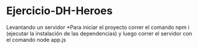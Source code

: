 # Ejercicio-DH-Heroes
Levantando un servidor
*Para iniciar el proyecto correr el comando npm i (ejecutar la instalación de las dependencias) y luego correr el servidor con el comando 
node app.js 
